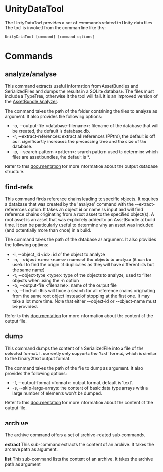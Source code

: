 # UnityDataTool

The UnityDataTool provides a set of commands related to Unity data files. The tool is invoked from the comman line like this:

`UnityDataTool [command] [command options]`

# Commands

## analyze/analyse

This command extracts useful information from AssetBundles and SerializedFiles and dumps the results in a SQLite database. The files must include a TypeTree, otherwise it the tool will fail. It is an improved version of the [AssetBundle Analyzer](https://github.com/faelenor/asset-bundle-analyzer).

The command takes the path of the folder containing the files to analyze as argument. It also provides the following options:
* -o, --output-file \<database-filename\>: filename of the database that will be created, the default is database.db.
* -r, --extract-references: extract all references (PPtrs), the default is off as it significantly increases the processing time and the size of the database.
* -p, --search-pattern \<pattern\>: search pattern used to determine which files are asset bundles, the default is \*.

Refer to this [documentation](../Analyzer/README.md#How-to-use-the-database) for more information about the output database structure.

## find-refs

This command finds reference chains leading to specific objects. It requires a database that was created by the 'analyze' command with the --extract-references option. It takes an object id or name as input and will find reference chains originating from a root asset to the specified object(s). A root asset is an asset that was explicitely added to an AssetBundle at build time. It can be particularly useful to determine why an asset was included (and potentially more than once) in a build.

The command takes the path of the database as argument. It also provides the following options:
* -i, --object_id \<id\>: id of the object to analyze
* -n, --object-name \<name\>: name of the objects to analyze (it can be useful to find the origin of duplicates as they will have different ids but the same name)
* -t, --object-type \<type\>: type of the objects to analyze, used to filter objects when using the -n option
* -o, --output-file \<filename\>: name of the output file
* -a, --find-all: this will force a search for all reference chains originating from the same root object instead of stopping at the first one. It may take a lot more time.
Note that either --object-id or --object-name must be provided.

Refer to this [documentation](../ReferenceFinder/README.md#How-to-interpret-the-output-file) for more information about the content of the output file.

## dump

This command dumps the content of a SerializedFile into a file of the selected format. It currently only supports the 'text' format, which is similar to the binary2text output format.

The command takes the path of the file to dump as argument. It also provides the following options:
* -f, --output-format \<format\>: output format, default is 'text'.
* -s, --skip-large-arrays: the content of basic data type arrays with a large number of elements won't be dumped.

Refer to this [documentation](../TextDumper/README.md#How-to-interpret-the-output-files) for more information about the content of the output file.

## archive

The archive command offers a set of archive-related sub-commands.

**extract**
This sub-command extracts the content of an archive. It takes the archive path as argument.

**list**
This sub-command lists the content of an archive. It takes the archive path as argument.
